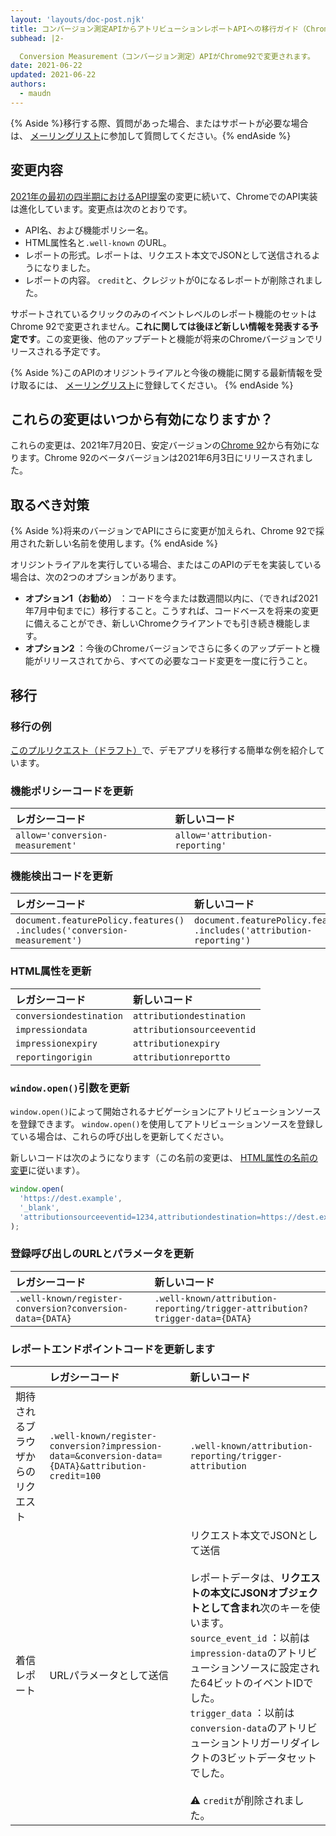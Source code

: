 ```yaml
---
layout: 'layouts/doc-post.njk'
title: コンバージョン測定APIからアトリビューションレポートAPIへの移行ガイド（Chrome 92）
subhead: |2-

  Conversion Measurement（コンバージョン測定）APIがChrome92で変更されます。
date: 2021-06-22
updated: 2021-06-22
authors:
  - maudn
---
```


{% Aside %}移行する際、質問があった場合、またはサポートが必要な場合は、 [メーリングリスト](https://groups.google.com/u/1/a/chromium.org/g/attribution-reporting-api-dev)に参加して質問してください。{% endAside %}

## 変更内容

[2021年の最初の四半期におけるAPI提案](https://github.com/WICG/conversion-measurement-api)の変更に続いて、ChromeでのAPI実装は進化しています。変更点は次のとおりです。

- API名、および機能ポリシー名。
- HTML属性名と`.well-known` のURL。
- レポートの形式。レポートは、リクエスト本文でJSONとして送信されるようになりました。
- レポートの内容。 `credit`と、クレジットが0になるレポートが削除されました。

サポートされているクリックのみのイベントレベルのレポート機能のセットはChrome 92で変更されません。**これに関しては後ほど新しい情報を発表する予定です**。この変更後、他のアップデートと機能が将来のChromeバージョンでリリースされる予定です。

{% Aside %}このAPIのオリジントライアルと今後の機能に関する最新情報を受け取るには、 [メーリングリスト](https://groups.google.com/u/1/a/chromium.org/g/attribution-reporting-api-dev)に登録してください。 {% endAside %}

## これらの変更はいつから有効になりますか？

これらの変更は、2021年7月20日、安定バージョンの[Chrome 92](https://chromestatus.com/features/schedule)から有効になります。Chrome 92のベータバージョンは2021年6月3日にリリースされました。

## 取るべき対策

{% Aside %}将来のバージョンでAPIにさらに変更が加えられ、Chrome 92で採用された新しい名前を使用します。{% endAside %}

オリジントライアルを実行している場合、またはこのAPIのデモを実装している場合は、次の2つのオプションがあります。

- **オプション1（お勧め）** ：コードを今または数週間以内に、（できれば2021年7月中旬までに）移行すること。こうすれば、コードベースを将来の変更に備えることができ、新しいChromeクライアントでも引き続き機能します。
- **オプション2** ：今後のChromeバージョンでさらに多くのアップデートと機能がリリースされてから、すべての必要なコード変更を一度に行うこと。

## 移行

### 移行の例

[このプルリクエスト（ドラフト）](https://github.com/GoogleChromeLabs/trust-safety-demo/pull/4/files)で、デモアプリを移行する簡単な例を紹介しています。

### 機能ポリシーコードを更新

<table class="simple width-full fixed-table with-heading-tint">
<thead><tr>
<th style="text-align: left;">レガシーコード</th>
<th style="text-align: left;">新しいコード</th>
</tr></thead>
<tbody><tr>
<td><code>allow='conversion-measurement'</code></td>
<td><code>allow='attribution-reporting'</code></td>
</tr></tbody>
</table>

### 機能検出コードを更新

<table class="simple width-full fixed-table with-heading-tint">
<thead><tr>
<th style="text-align: left;">レガシーコード</th>
<th style="text-align: left;">新しいコード</th>
</tr></thead>
<tbody><tr>
<td><code>document.featurePolicy.features()<br>.includes('conversion-measurement')</code></td>
<td><code>document.featurePolicy.features()<br>.includes('attribution-reporting')</code></td>
</tr></tbody>
</table>

### HTML属性を更新

<table class="simple width-full fixed-table with-heading-tint">
<thead><tr>
<th style="text-align: left;">レガシーコード</th>
<th style="text-align: left;">新しいコード</th>
</tr></thead>
<tbody>
<tr>
<td><code>conversiondestination</code></td>
<td><code>attributiondestination</code></td>
</tr>
<tr>
<td><code>impressiondata</code></td>
<td><code>attributionsourceeventid</code></td>
</tr>
<tr>
<td><code>impressionexpiry</code></td>
<td><code>attributionexpiry</code></td>
</tr>
<tr>
<td><code>reportingorigin</code></td>
<td><code>attributionreportto</code></td>
</tr>
</tbody>
</table>

### `window.open()`引数を更新

`window.open()`によって開始されるナビゲーションにアトリビューションソースを登録できます。 `window.open()`を使用してアトリビューションソースを登録している場合は、これらの呼び出しを更新してください。

新しいコードは次のようになります（この名前の変更は、 [HTML属性の名前の変更](#update-the-html-attributes)に従います）。

```javascript
window.open(
  'https://dest.example',
  '_blank',
  'attributionsourceeventid=1234,attributiondestination=https://dest.example,attributionreportto=https://reporter.example,attributionexpiry=604800000'
);
```

### 登録呼び出しのURLとパラメータを更新

<table class="simple width-full fixed-table with-heading-tint w-table--top-align">
<thead><tr>
<th style="text-align: left;">レガシーコード</th>
<th style="text-align: left;">新しいコード</th>
</tr></thead>
<tbody><tr>
<td><code>.well-known/register-conversion?conversion-data={DATA}</code></td>
<td><code>.well-known/attribution-reporting/trigger-attribution?trigger-data={DATA}</code></td>
</tr></tbody>
</table>

### レポートエンドポイントコードを更新します

<table class="simple width-full fixed-table with-heading-tint">
<thead><tr>
<th></th>
<th style="text-align: left;">レガシーコード</th>
<th style="text-align: left;">新しいコード</th>
</tr></thead>
<tbody><tr>
<td>期待されるブラウザからのリクエスト</td>
<td><code>.well-known/register-conversion?impression-data=&conversion-data={DATA}&attribution-credit=100</code></td>
<td>
<code>.well-known/attribution-reporting/trigger-attribution</td> </tr> <tr> <td>着信レポート</td> <td>URLパラメータとして送信</td> <td>リクエスト本文でJSONとして送信<br> <br>レポートデータは、<strong>リクエストの本文にJSONオブジェクトとして含まれ</strong>次のキーを使います。<br> <code>source_event_id</code> ：以前は<code>impression-data</code>のアトリビューションソースに設定された64ビットのイベントIDでした。<br> <code>trigger_data</code> ：以前は<code>conversion-data</code>のアトリビューショントリガーリダイレクトの3ビットデータセットでした。<br><br> ⚠️ <code>credit</code>が削除されました。</td>
</tr></tbody>
</table>
